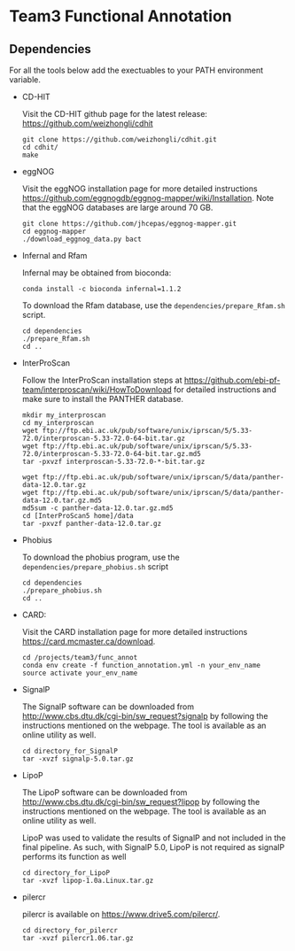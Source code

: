 
# Team3 Functional Annotation


## Dependencies
For all the tools below add the exectuables to your PATH environment variable.
- CD-HIT

  Visit the CD-HIT github page for the latest release: https://github.com/weizhongli/cdhit

  ```
  git clone https://github.com/weizhongli/cdhit.git
  cd cdhit/
  make
  ```
  
- eggNOG

  Visit the eggNOG installation page for more detailed instructions https://github.com/eggnogdb/eggnog-mapper/wiki/Installation. Note that the eggNOG databases are large around 70 GB.

  ```
  git clone https://github.com/jhcepas/eggnog-mapper.git
  cd eggnog-mapper
  ./download_eggnog_data.py bact
  ```

- Infernal and Rfam

  Infernal may be obtained from bioconda:

  ```
  conda install -c bioconda infernal=1.1.2
  ```

  To download the Rfam database, use the `dependencies/prepare_Rfam.sh` script.

  ```
  cd dependencies
  ./prepare_Rfam.sh
  cd ..
  ```

- InterProScan

  Follow the InterProScan installation steps at https://github.com/ebi-pf-team/interproscan/wiki/HowToDownload for detailed instructions and make sure to install the PANTHER database. 
  ```
  mkdir my_interproscan
  cd my_interproscan
  wget ftp://ftp.ebi.ac.uk/pub/software/unix/iprscan/5/5.33-72.0/interproscan-5.33-72.0-64-bit.tar.gz
  wget ftp://ftp.ebi.ac.uk/pub/software/unix/iprscan/5/5.33-72.0/interproscan-5.33-72.0-64-bit.tar.gz.md5
  tar -pxvzf interproscan-5.33-72.0-*-bit.tar.gz
  
  wget ftp://ftp.ebi.ac.uk/pub/software/unix/iprscan/5/data/panther-data-12.0.tar.gz
  wget ftp://ftp.ebi.ac.uk/pub/software/unix/iprscan/5/data/panther-data-12.0.tar.gz.md5
  md5sum -c panther-data-12.0.tar.gz.md5
  cd [InterProScan5 home]/data
  tar -pxvzf panther-data-12.0.tar.gz
  ```

- Phobius

  To download the phobius program, use the `dependencies/prepare_phobius.sh` script

  ```
  cd dependencies
  ./prepare_phobius.sh
  cd ..
  ```
  
- CARD: 

  Visit the CARD installation page for more detailed instructions https://card.mcmaster.ca/download. 
  
  ```
  cd /projects/team3/func_annot
  conda env create -f function_annotation.yml -n your_env_name
  source activate your_env_name
  ```
  
- SignalP

  The SignalP software can be downloaded from http://www.cbs.dtu.dk/cgi-bin/sw_request?signalp by following the instructions mentioned on the webpage. The tool is available as an online utility as well.
  
  ```
  cd directory_for_SignalP
  tar -xvzf signalp-5.0.tar.gz
  ```
  
- LipoP

  The LipoP software can be downloaded from http://www.cbs.dtu.dk/cgi-bin/sw_request?lipop by following the instructions mentioned on the webpage. The tool is available as an online utility as well.
  
  LipoP was used to validate the results of SignalP and not included in the final pipeline. As such, with SignalP 5.0, LipoP is not required as signalP performs its function as well
  
  ```
  cd directory_for_LipoP
  tar -xvzf lipop-1.0a.Linux.tar.gz
  ```
  
- pilercr

  pilercr is available on https://www.drive5.com/pilercr/. 
  
  ```
  cd directory_for_pilercr
  tar -xvzf pilercr1.06.tar.gz
  ```
  
  
  

